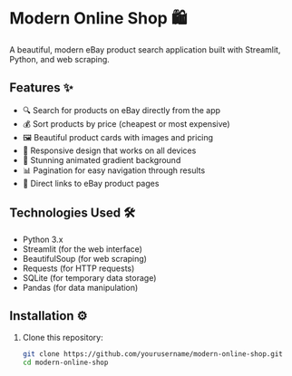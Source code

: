 # Modern Online Shop 🛍️

A beautiful, modern eBay product search application built with Streamlit, Python, and web scraping.

## Features ✨

- 🔍 Search for products on eBay directly from the app
- 💰 Sort products by price (cheapest or most expensive)
- 🖼️ Beautiful product cards with images and pricing
- 📱 Responsive design that works on all devices
- 🌈 Stunning animated gradient background
- 📊 Pagination for easy navigation through results
- 🔗 Direct links to eBay product pages

## Technologies Used 🛠️

- Python 3.x
- Streamlit (for the web interface)
- BeautifulSoup (for web scraping)
- Requests (for HTTP requests)
- SQLite (for temporary data storage)
- Pandas (for data manipulation)

## Installation ⚙️

1. Clone this repository:
   ```bash
   git clone https://github.com/yourusername/modern-online-shop.git
   cd modern-online-shop
